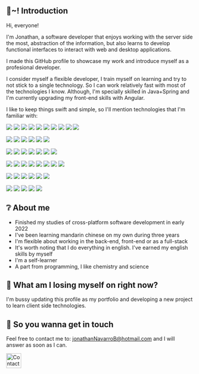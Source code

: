 ## :mega:~! Introduction

Hi, everyone!

I'm Jonathan, a software developer that enjoys working with the server side the most, abstraction of the information, 
but also learns to develop functional interfaces to interact with web and desktop applications.

I made this GitHub profile to showcase my work and introduce myself as a profesional developer.

I consider myself a flexible developer, I train myself on learning and try to not stick to a single technology.
So I can work relatively fast with most of the technologies I know.
Although, I'm specially skilled in Java+Spring and I'm currently upgrading my front-end skills with Angular.

I like to keep things swift and simple, so I'll mention technologies that I'm familiar with:
<!-- https://simpleicons.org/   https://shields.io/ -->
![](https://img.shields.io/badge/Language-Java-red?logo=GNOMETerminal&logoColor=white&labelColor=383838&color=AA0000)
![](https://img.shields.io/badge/Language-C_Sharp-red?logo=CSharp&logoColor=white&labelColor=383838&color=AA0000)
![](https://img.shields.io/badge/Language-Javascript-red?logo=JavaScript&logoColor=white&labelColor=383838&color=AA0000)
![](https://img.shields.io/badge/Supertype-Typescript-red?logo=TypeScript&logoColor=white&labelColor=383838&color=AA0000)
![](https://img.shields.io/badge/Language-Lua-red?logo=Lua&logoColor=white&labelColor=383838&color=AA0000)
![](https://img.shields.io/badge/Language-Kotlin-red?logo=Kotlin&logoColor=white&labelColor=383838&color=AA0000)
![](https://img.shields.io/badge/Language-Python-red?logo=Python&logoColor=white&labelColor=383838&color=AA0000)
![](https://img.shields.io/badge/Language-PL/SQL-red?logo=GNOMETerminal&logoColor=white&labelColor=383838&color=AA0000)
![](https://img.shields.io/badge/Language-PHP-red?logo=PHP&logoColor=white&labelColor=383838&color=AA0000)
![](https://img.shields.io/badge/Language-Shellscript-red?logo=PowerShell&logoColor=white&labelColor=383838&color=AA0000)

![](https://img.shields.io/badge/DBMS-PostgreSQL-red?logo=PostgreSQL&logoColor=white&labelColor=383838&color=3eb900)
![](https://img.shields.io/badge/DBMS-MySQL-red?logo=MySQL&logoColor=white&labelColor=383838&color=3eb900)
![](https://img.shields.io/badge/DBMS-MariaDB-red?logo=MariaDB&logoColor=white&labelColor=383838&color=3eb900)
![](https://img.shields.io/badge/DBMS-SQL_Server-red?logo=MicrosoftSQLServer&logoColor=white&labelColor=383838&color=3eb900)
![](https://img.shields.io/badge/DBMS-MongoDB-red?logo=MongoDB&logoColor=white&labelColor=383838&color=3eb900)
![](https://img.shields.io/badge/Version_Control-Git-red?logo=Git&logoColor=white&labelColor=383838&color=fafafa)

![](https://img.shields.io/badge/Markup-HTML-red?logo=HTML5&logoColor=white&labelColor=383838&color=00c0bd)
![](https://img.shields.io/badge/Style-CSS-red?logo=CSS3&logoColor=white&labelColor=383838&color=6812f4)
![](https://img.shields.io/badge/Format-JSON-red?logo=LibreOffice&logoColor=white&labelColor=383838&color=b6b6b6)
![](https://img.shields.io/badge/Format-XML-red?logo=LibreOffice&logoColor=white&labelColor=383838&color=b6b6b6)
![](https://img.shields.io/badge/OS-Linux-red?logo=Linux&logoColor=white&labelColor=383838&color=1a54ef)
![](https://img.shields.io/badge/OS-Windows-red?logo=Windows&logoColor=white&labelColor=383838&color=1a54ef)
![](https://img.shields.io/badge/Cloud_Provider-AWS-red?logo=AmazonAWS&logoColor=white&labelColor=383838&color=ff9c2c)

![](https://img.shields.io/badge/IDE-IntelliJ_IDEA-red?logo=IntelliJIDEA&logoColor=white&labelColor=383838&color=d3b600)
![](https://img.shields.io/badge/IDE-VS_Code-red?logo=VisualStudioCode&logoColor=white&labelColor=383838&color=d3b600)
![](https://img.shields.io/badge/IDE-Android_Studio-red?logo=Android&logoColor=white&labelColor=383838&color=d3b600)
![](https://img.shields.io/badge/Game_Engine-Unity-red?logo=Unity&logoColor=white&labelColor=383838&color=d3b600)
![](https://img.shields.io/badge/Software-Postman-red?logo=Postman&logoColor=white&labelColor=383838&color=d3b600)
![](https://img.shields.io/badge/Software-SoapUI-red?logo=Sahibinden&logoColor=white&labelColor=383838&color=d3b600)
![](https://img.shields.io/badge/HTTP_Server-Apache-red?logo=Apache&logoColor=white&labelColor=383838&color=d3b600)
![](https://img.shields.io/badge/HTTP_Server-Apache_Tomcat-red?logo=ApacheTomcat&logoColor=white&labelColor=383838&color=d3b600)

![](https://img.shields.io/badge/Library-JDBC-red?logo=CodeFactor&logoColor=white&labelColor=383838&color=8d5b3a)
![](https://img.shields.io/badge/Library-jQuery-red?logo=jQuery&logoColor=white&labelColor=383838&color=8d5b3a)
![](https://img.shields.io/badge/Framework-Hibernate-red?logo=Hibernate&logoColor=white&labelColor=383838&color=8d5b3a)
![](https://img.shields.io/badge/Framework-Spring-red?logo=SpringBoot&logoColor=white&labelColor=383838&color=8d5b3a)
![](https://img.shields.io/badge/Framework-Bootstrap-red?logo=Bootstrap&logoColor=white&labelColor=383838&color=8d5b3a)
![](https://img.shields.io/badge/Framework-Flask-red?logo=Flask&logoColor=white&labelColor=383838&color=8d5b3a)

![](https://img.shields.io/badge/Testing_Framework-JUnit-red?logo=CodeFactor&logoColor=white&labelColor=383838&color=8d5b3a)
![](https://img.shields.io/badge/Tool-JPA-red?logo=CodeFactor&logoColor=white&labelColor=383838&color=8d5b3a)
![](https://img.shields.io/badge/Tool-AJAX-red?logo=CodeFactor&logoColor=white&labelColor=383838&color=8d5b3a)
![](https://img.shields.io/badge/Build_Tool-Maven-red?logo=ApacheMaven&logoColor=white&labelColor=383838&color=8d5b3a)
![](https://img.shields.io/badge/Build_Tool-Gradle-red?logo=Gradle&logoColor=white&labelColor=383838&color=8d5b3a)

## :grey_question: About me

- Finished my studies of cross-platform software development in early 2022
- I've been learning mandarin chinese on my own during three years
- I'm flexible about working in the back-end, front-end or as a full-stack
- It's worth noting that I do everything in english. I've earned my english skills by myself
- I'm a self-learner
- A part from programming, I like chemistry and science

## :wrench: What am I losing myself on right now?

I'm bussy updating this profile as my portfolio and developing a new project to learn client side technologies.

## :email: So you wanna get in touch

Feel free to contact me to: jonathanNavarroB@hotmail.com and I will answer as soon as I can.

[<img src="https://raw.githubusercontent.com/johnNavarroB/johnNavarroB/master/pictures/linkedin.png" height="40em" align="center" title="Contact me on LinkedIn"/>](https://www.linkedin.com/in/john-navarro/)

<!---
johnNavarroB/johnNavarroB is a ✨ special ✨ repository because its `README.md` (this file) appears on your GitHub profile.
You can click the Preview link to take a look at your changes.
--->
